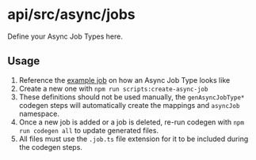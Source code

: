 # api/src/async/jobs
Define your Async Job Types here.


## Usage
1. Reference the [example job](./example.job.ts) on how an Async Job Type looks like
1. Create a new one with `npm run scripts:create-async-job`
1. These definitions should not be used manually, the `genAsyncJobType*` codegen steps will automatically create the mappings and `asyncJob` namespace.
1. Once a new job is added or a job is deleted, re-run codegen with `npm run codegen all` to update generated files.
1. All files must use the `.job.ts` file extension for it to be included during the codegen steps.